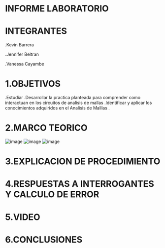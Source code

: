 # INFORME LABORATORIO

# INTEGRANTES
.Kevin Barrera

.Jennifer Beltran

.Vanessa Cayambe

# 1.OBJETIVOS

.Estudiar 
.Desarrollar la practica planteada para comprender como interactuan en los circuitos de analisis de mallas
.Identificar  y aplicar los conocimientos adquiridos en  el Analisis de Malllas .
# 2.MARCO TEORICO

![image](https://user-images.githubusercontent.com/84421020/121976434-6e31db80-cd49-11eb-97b2-d04f66b3c285.png)
![image](https://user-images.githubusercontent.com/84421020/121976447-77bb4380-cd49-11eb-9093-3900b738e018.png)
![image](https://user-images.githubusercontent.com/84421020/121976456-7f7ae800-cd49-11eb-9cb1-fbca61f2d61e.png)



# 3.EXPLICACION DE PROCEDIMIENTO 


# 4.RESPUESTAS A INTERROGANTES Y CALCULO DE ERROR

# 5.VIDEO

# 6.CONCLUSIONES 

